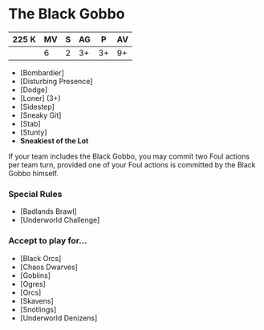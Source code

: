# The Black Gobbo
| 225 K  | MV | S | AG | P | AV |
| --- | --- | --- | --- | --- | --- |
| | 6 | 2 | 3+ | 3+ | 9+ |

* [Bombardier]
* [Disturbing Presence]
* [Dodge]
* [Loner] (3+)
* [Sidestep]
* [Sneaky Git]
* [Stab]
* [Stunty]
* **Sneakiest of the Lot**

If your team includes the Black Gobbo, you may commit two Foul actions per team turn, provided one of your Foul actions is committed by the Black Gobbo himself.


### Special Rules
* [Badlands Brawl]
* [Underworld Challenge]

### Accept to play for...
* [Black Orcs]
* [Chaos Dwarves]
* [Goblins]
* [Ogres]
* [Orcs]
* [Skavens]
* [Snotlings]
* [Underworld Denizens]
